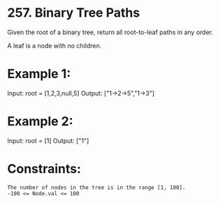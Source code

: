 # 257. Binary Tree Paths

Given the root of a binary tree, return all root-to-leaf paths in any order.

A leaf is a node with no children.

 

# Example 1:

Input: root = [1,2,3,null,5]
Output: ["1->2->5","1->3"]

# Example 2:

Input: root = [1]
Output: ["1"]

 

# Constraints:

    The number of nodes in the tree is in the range [1, 100].
    -100 <= Node.val <= 100

